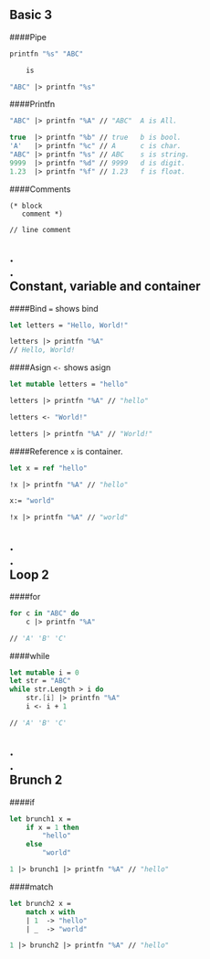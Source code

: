 
Basic 3
---
####Pipe
```fsharp
printfn "%s" "ABC"

    is

"ABC" |> printfn "%s"
```

####Printfn  
```fsharp
"ABC" |> printfn "%A" // "ABC"  A is All.

true  |> printfn "%b" // true   b is bool.
'A'   |> printfn "%c" // A      c is char.
"ABC" |> printfn "%s" // ABC    s is string.
9999  |> printfn "%d" // 9999   d is digit.
1.23  |> printfn "%f" // 1.23   f is float.
```

####Comments
```fhsarp
(* block 
   comment *)

// line comment
```
.  
.  
Constant, variable and container
---
####Bind
`=` shows bind
```fsharp
let letters = "Hello, World!"

letters |> printfn "%A"
// Hello, World!
```

####Asign
`<-` shows asign
```fsharp
let mutable letters = "hello"

letters |> printfn "%A" // "hello"

letters <- "World!"

letters |> printfn "%A" // "World!"
```

####Reference
`x` is container.  
```fsharp
let x = ref "hello"

!x |> printfn "%A" // "hello"

x:= "world"

!x |> printfn "%A" // "world"
```
.  
.  
Loop 2
---
####for
```fsharp
for c in "ABC" do
    c |> printfn "%A"

// 'A' 'B' 'C'
```
####while
```fsharp
let mutable i = 0
let str = "ABC"
while str.Length > i do
    str.[i] |> printfn "%A"
    i <- i + 1

// 'A' 'B' 'C'
```
.  
.  
Brunch 2
---
####if
```fsharp
let brunch1 x =
    if x = 1 then
        "hello"
    else
        "world"

1 |> brunch1 |> printfn "%A" // "hello"
```
####match 
```fsharp
let brunch2 x =
    match x with
    | 1  -> "hello"
    | _  -> "world"

1 |> brunch2 |> printfn "%A" // "hello"
```
